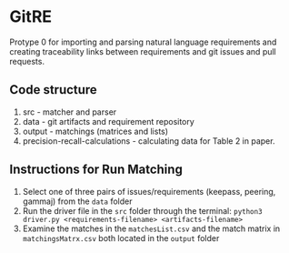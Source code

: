 # GitRE
Protype 0 for importing and parsing natural language requirements and creating traceability links between requirements and git issues and pull requests. 

## Code structure
1. src - matcher and parser 
2. data - git artifacts and requirement repository
3. output - matchings (matrices and lists)
4. precision-recall-calculations - calculating data for Table 2 in paper.

## Instructions for Run Matching
1. Select one of three pairs of issues/requirements (keepass, peering, gammaj) from the `data` folder
2. Run the driver file in the `src` folder through the terminal: `python3 driver.py <requirements-filename> <artifacts-filename>`
3. Examine the matches in the `matchesList.csv` and the match matrix in `matchingsMatrx.csv` both located in the `output` folder

